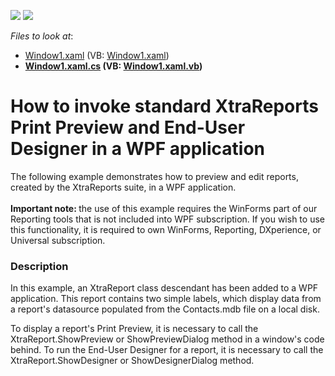 <!-- default badges list -->
[![](https://img.shields.io/badge/Open_in_DevExpress_Support_Center-FF7200?style=flat-square&logo=DevExpress&logoColor=white)](https://supportcenter.devexpress.com/ticket/details/E2086)
[![](https://img.shields.io/badge/📖_How_to_use_DevExpress_Examples-e9f6fc?style=flat-square)](https://docs.devexpress.com/GeneralInformation/403183)
<!-- default badges end -->
<!-- default file list -->
*Files to look at*:

* [Window1.xaml](./CS/Window1.xaml) (VB: [Window1.xaml](./VB/Window1.xaml))
* **[Window1.xaml.cs](./CS/Window1.xaml.cs) (VB: [Window1.xaml.vb](./VB/Window1.xaml.vb))**
<!-- default file list end -->
# How to invoke standard XtraReports Print Preview and End-User Designer in a WPF application


<p>The following example demonstrates how to preview and edit reports, created by the XtraReports suite, in a WPF application.<br /><br /><strong>Important note: </strong>the use of this example requires the WinForms part of our Reporting tools that is not included into WPF subscription. If you wish to use this functionality, it is required to own WinForms, Reporting, DXperience, or Universal subscription.</p>


<h3>Description</h3>

<p>In this example, an XtraReport class descendant has been added to a WPF application. This report contains two simple labels, which display data from a report&#39;s datasource populated from the Contacts.mdb file on a local disk.</p><p>To display a report&#39;s Print Preview, it is necessary to call the XtraReport.ShowPreview or ShowPreviewDialog method in a window&#39;s code behind. To run the End-User Designer for a report, it is necessary to call the XtraReport.ShowDesigner or ShowDesignerDialog method.</p>

<br/>


